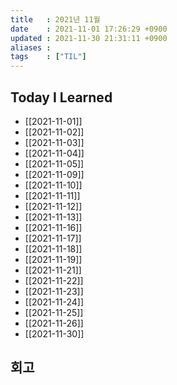 ```yaml
---
title   : 2021년 11월 
date    : 2021-11-01 17:26:29 +0900
updated : 2021-11-30 21:31:11 +0900
aliases : 
tags    : ["TIL"]
---
```

## Today I Learned  
- [[2021-11-01]]
- [[2021-11-02]]
- [[2021-11-03]]
- [[2021-11-04]]
- [[2021-11-05]]
- [[2021-11-09]]
- [[2021-11-10]]
- [[2021-11-11]]
- [[2021-11-12]]
- [[2021-11-13]]
- [[2021-11-16]]
- [[2021-11-17]]
- [[2021-11-18]]
- [[2021-11-19]]
- [[2021-11-21]]
- [[2021-11-22]]
- [[2021-11-23]]
- [[2021-11-24]]
- [[2021-11-25]]
- [[2021-11-26]]
- [[2021-11-30]]

## 회고
